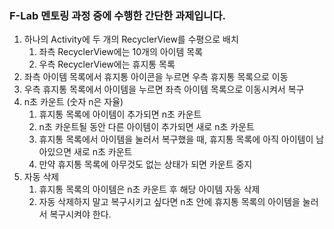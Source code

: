 ### F-Lab 멘토링 과정 중에 수행한 간단한 과제입니다.

1. 하나의 Activity에 두 개의 RecyclerView를 수평으로 배치
   1. 좌측 RecyclerView에는 10개의 아이템 목록
   2. 우측 RecyclerView에는 휴지통 목록
2. 좌측 아이템 목록에서 휴지통 아이콘을 누르면 우측 휴지통 목록으로 이동
3. 우측 휴지통 목록에서 아이템을 누르면 좌측 아이템 목록으로 이동시켜서 복구
4. n초 카운트 (숫자 n은 자율)
   1. 휴지통 목록에 아이템이 추가되면 n초 카운트
   2. n초 카운트될 동안 다른 아이템이 추가되면 새로 n초 카운트
   3. 휴지통 목록에서 아이템을 눌러서 복구했을 때, 휴지통 목록에 아직 아이템이 남아있으면 새로 n초 카운트
   4. 만약 휴지통 목록에 아무것도 없는 상태가 되면 카운트 중지
5. 자동 삭제
   1. 휴지통 목록의 아이템은 n초 카운트 후 해당 아이템 자동 삭제
   2. 자동 삭제하지 말고 복구시키고 싶다면 n초 안에 휴지통 목록의 아이템을 눌러서 복구시켜야 한다.